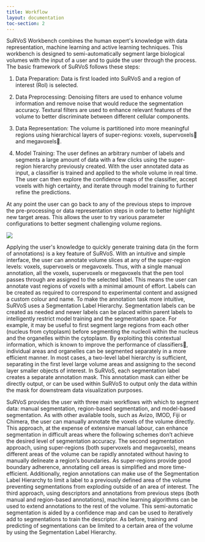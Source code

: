 ```yaml
---
title: Workflow
layout: documentation
toc-section: 2
---
```


SuRVoS Workbench combines the human expert's knowledge with data representation, machine learning and active learning techniques. This workbench is designed to semi-automatically segment large biological volumes with the input of a user and to guide the user through the process. The basic framework of SuRVoS follows these steps:

1. Data Preparation: Data is first loaded into SuRVoS and a region of interest (RoI) is selected.

2. Data Preprocessing: Denoising filters are used to enhance volume information and remove noise that would reduce the segmentation accuracy. Textural filters are used to enhance relevant features of the volume to better discriminate between different cellular components.

3. Data Representation: The volume is partitioned into more meaningful regions using hierarchical layers of super-regions: voxels, supervoxels and megavoxels.

3. Model Training: The user defines an arbitrary number of labels and segments a large amount of data with a few clicks using the super-region hierarchy previously created. With the user annotated data as input, a classifier is trained and applied to the whole volume in real time. The user can then explore the confidence maps of the classifier, accept voxels with high certainty, and iterate through model training to further refine the predictions.

At any point the user can go back to any of the previous steps to improve the pre-processing or data representation steps in order to better highlight new target areas. This allows the user to try various parameter configurations to better segment challenging volume regions.

![]({{site.baseurl}}/images/overview.png)

Applying the user's knowledge to quickly generate training data (in the form of annotations) is a key feature of SuRVoS. With an intuitive and simple interface, the user can annotate volume slices at any of the super-region levels: voxels, supervoxels or megavoxels. Thus, with a single manual annotation, all the voxels, supervoxels or megavoxels that the pen tool passes through are assigned to the selected label. This means the user can annotate vast regions of voxels with a minimal amount of effort. Labels can be created as required to correspond to experimental content and assigned a custom colour and name.
To make the annotation task more intuitive, SuRVoS uses a Segmentation Label Hierarchy. Segmentation labels can be created as needed and newer labels can be placed within parent labels to intelligently restrict model training and the segmentation space. For example, it may be useful to first segment large regions from each other (nucleus from cytoplasm) before segmenting the nucleoli within the nucleus and the organelles within the cytoplasm. By exploiting this contextual information, which is known to improve the performance of classifiers, individual areas and organelles can be segmented separately in a more efficient manner. In most cases, a two-level label hierarchy is sufficient, separating in the first level large volume areas and assigning to the second layer smaller objects of interest. In SuRVoS, each segmentation label creates a separate annotation mask. This annotation mask can either be directly output, or can be used within SuRVoS to output only the data within the mask for downstream data visualization purposes.

SuRVoS provides the user with three main workflows with which to segment data: manual segmentation, region-based segmentation, and model-based segmentation. As with other available tools, such as Avizo, IMOD, Fiji or Chimera, the user can manually annotate the voxels of the volume directly. This approach, at the expense of extensive manual labour, can enhance segmentation in difficult areas where the following schemes don’t achieve the desired level of segmentation accuracy. The second segmentation approach, using super-regions (both supervoxels and megavoxels), means different areas of the volume can be rapidly annotated without having to manually delineate a region’s boundaries. As super-regions provide good boundary adherence, annotating cell areas is simplified and more time-efficient. Additionally, region annotations can make use of the Segmentation Label Hierarchy to limit a label to a previously defined area of the volume preventing segmentations from exploding outside of an area of interest. The third approach, using descriptors and annotations from previous steps (both manual and region-based annotations), machine learning algorithms can be used to extend annotations to the rest of the volume. This semi-automatic segmentation is aided by a confidence map and can be used to iteratively add to segmentations to train the descriptor. As before, training and predicting of segmentations can be limited to a certain area of the volume by using the Segmentation Label Hierarchy.
